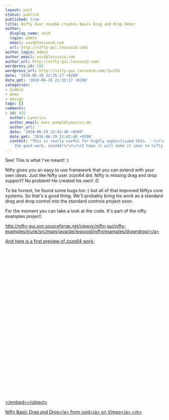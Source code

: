 ```yaml
---
layout: post
status: publish
published: true
title: Nifty User zozo64 creates Basis Drag and Drop Demo!
author:
  display_name: void
  login: admin
  email: void@lessvoid.com
  url: http://nifty-gui.lessvoid.com/
author_login: admin
author_email: void@lessvoid.com
author_url: http://nifty-gui.lessvoid.com/
wordpress_id: 155
wordpress_url: http://nifty-gui.lessvoid.com/?p=155
date: '2010-06-28 22:35:17 +0200'
date_gmt: '2010-06-28 21:35:17 +0200'
categories:
- bubble
- demo
- design
tags: []
comments:
- id: 432
  author: Lynorics
  author_email: marc.pompl@lynorics.de
  author_url: ''
  date: '2010-06-29 22:42:48 +0200'
  date_gmt: '2010-06-29 21:42:48 +0200'
  content: "This is really useful for highly sophisticaed GUIs. :-)\r\nThanks for
    the good work, zozo64!\r\n\r\nI hope it will make it soon to nifty 1.2."
---
```

<p>See! This is what I've meant! :)</p>
<p>Nifty gives you an easy to use framework that you can extend with your own ideas. Just like Nifty user zozo64 did. Nifty is missing drag and drop support? No problem! He created his own! :D</p>
<p>To be honest, he found some bugs too :) but all of that improved Niftys core systems. So that's a good thing. We'll probably bring his work as a standard drag and drop control into the standard controls project soon.</p>
<p>For the moment you can take a look at the code. It's part of the nifty examples project:</p>
<p><a href="http:&#47;&#47;nifty-gui.svn.sourceforge.net&#47;viewvc&#47;nifty-gui&#47;nifty-examples&#47;trunk&#47;src&#47;main&#47;java&#47;de&#47;lessvoid&#47;nifty&#47;examples&#47;dragndrop&#47;">http:&#47;&#47;nifty-gui.svn.sourceforge.net&#47;viewvc&#47;nifty-gui&#47;nifty-examples&#47;trunk&#47;src&#47;main&#47;java&#47;de&#47;lessvoid&#47;nifty&#47;examples&#47;dragndrop&#47;<&#47;a></p>
<p>And here is a first preview of zozo64 work:</p>
<p><object width="640" height="480"><param name="allowfullscreen" value="true" &#47;><param name="allowscriptaccess" value="always" &#47;><param name="movie" value="http:&#47;&#47;vimeo.com&#47;moogaloop.swf?clip_id=12880005&amp;server=vimeo.com&amp;show_title=1&amp;show_byline=1&amp;show_portrait=1&amp;color=FF7700&amp;fullscreen=1" &#47;><embed src="http:&#47;&#47;vimeo.com&#47;moogaloop.swf?clip_id=12880005&amp;server=vimeo.com&amp;show_title=1&amp;show_byline=1&amp;show_portrait=1&amp;color=FF7700&amp;fullscreen=1" type="application&#47;x-shockwave-flash" allowfullscreen="true" allowscriptaccess="always" width="640" height="480"><&#47;embed><&#47;object>
<p><a href="http:&#47;&#47;vimeo.com&#47;12880005">Nifty Basic Drag and Drop<&#47;a> from <a href="http:&#47;&#47;vimeo.com&#47;user1070526">void<&#47;a> on <a href="http:&#47;&#47;vimeo.com">Vimeo<&#47;a>.<&#47;p></p>
